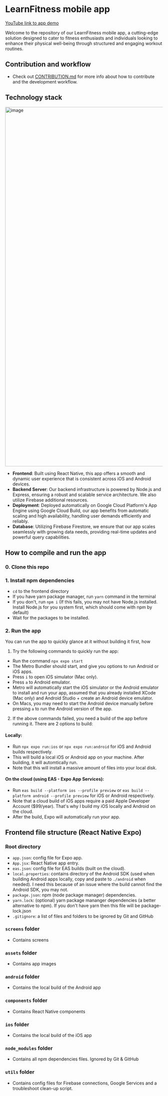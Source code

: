 # LearnFitness mobile app

[YouTube link to app demo](https://youtu.be/lCQBNHP2-MQ)

Welcome to the repository of our LearnFitness mobile app, a cutting-edge solution designed to cater to fitness enthusiasts and individuals looking to enhance their physical well-being through structured and engaging workout routines.

## Contribution and workflow

- Check out [CONTRIBUTION.md](https://github.com/LearnFitness/LearnFitness-frontend/blob/main/CONTRIBUTION.md) for more info about how to contribute and the development workflow.

## Technology stack

<img width="1150" alt="image" src="https://github.com/LearnFitness/LearnFitness-frontend/assets/35861939/9cf2088a-68c9-4c80-97e3-950cd916b362">

- **Frontend**: Built using React Native, this app offers a smooth and dynamic user experience that is consistent across iOS and Android devices.
- **Backend Server**: Our backend infrastructure is powered by Node.js and Express, ensuring a robust and scalable service architecture. We also utilize Firebase additional resources.
- **Deployment**: Deployed automatically on Google Cloud Platform's App Engine using Google Cloud Build, our app benefits from automatic scaling and high availability, handling user demands efficiently and reliably.
- **Database**: Utilizing Firebase Firestore, we ensure that our app scales seamlessly with growing data needs, providing real-time updates and powerful query capabilities.

## How to compile and run the app

### 0. Clone this repo

### 1. Install npm dependencies

- ```cd``` to the frontend directory
- If you have yarn package manager, run ```yarn``` command in the terminal
- If you don't, run ```npm i``` (If this fails, you may not have Node.js installed. Install Node.js for you system first, which should come with npm by default)
- Wait for the packages to be installed.

### 2. Run the app

You can run the app to quickly glance at it without building it first, how

1. Try the following commands to quickly run the app:

- Run the command ```npx expo start```
- The Metro Bundler should start, and give you options to run Android or iOS apps.
- Press ```i``` to open iOS simulator (Mac only).
- Press ```a``` to Android emulator.
- Metro will automatically start the iOS simulator or the Android emulator to install and run your app, assumed that you already installed XCode (Mac only) and Android Studio + create an Android device emulator.
- On Macs, you may need to start the Android device manually before pressing ```a``` to run the Android version of the app.

2. If the above commands failed, you need a build of the app before running it. There are 2 options to build:

#### Locally:

- Run ```npx expo run:ios``` or ```npx expo run:android``` for iOS and Android builds respectively.
- This will build a local iOS or Android app on your machine. After building, it will automtically run.
- Note that this will install a massive amount of files into your local disk.

#### On the cloud (using EAS - Expo App Services):

- Run ```eas build --platform ios --profile preview``` or ```eas build --platform android --profile preview``` for iOS or Android respectively.
- Note that a cloud build of iOS apps require a paid Apple Developer Account ($99/year). That's why I build my iOS locally and Android on the cloud.
- After the build, Expo will automatically run your app.

## Frontend file structure (React Native Expo)

### Root directory

- ```app.json```: config file for Expo app.
- ```App.jsx```: React Native app entry.
- ```eas.json```: config file for EAS builds (built on the cloud).
- ```local.properties```: contains directory of the Android SDK (used when building Android apps locally, copy and paste to ```./android``` when needed). I need this because of an issue where the build cannot find the Android SDK, you may not.
- ```package.json```: npm (node package manager) dependencies.
- ```yarn.lock```: (optional) yarn package mananger dependencies (a better alternative to npm). If you don't have yarn then this file will be package-lock.json
- ```.gitignore```: a list of files and folders to be ignored by Git and GitHub

### ```screens``` folder

- Contains screens

### ```assets``` folder

- Contains app images

### ```android``` folder

- Contains the local build of the Android app

### ```components``` folder

- Contains React Native components

### ```ios``` folder

- Contains the local build of the iOS app

### ```node_modules``` folder

- Contains all npm dependencies files. Ignored by Git & GitHub

### ```utils``` folder

- Contains config files for Firebase connections, Google Services and a troubleshoot clean-up script.
